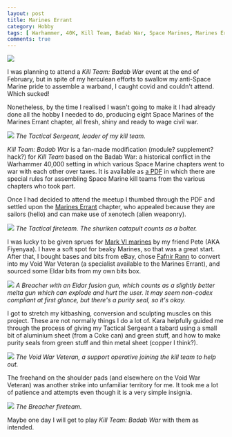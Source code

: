 ```yaml
---
layout: post
title: Marines Errant
category: Hobby
tags: [ Warhammer, 40K, Kill Team, Badab War, Space Marines, Marines Errant ]
comments: true
---
```


![](/images/2024/04/hobby/tactical-marine-with-shuriken-catapult-layout.jpg)

I was planning to attend a *Kill Team: Badab War* event at the end of February, but in spite of my herculean efforts to swallow my anti-Space Marine pride to assemble a warband, I caught covid and couldn't attend. Which sucked! 

Nonetheless, by the time I realised I wasn't going to make it I had already done all the hobby I needed to do, producing eight Space Marines of the Marines Errant chapter, all fresh, shiny and ready to wage civil war.

<!--more-->

![](/images/2024/04/hobby/tactical-sergeant-layout.jpg)
*The Tactical Sergeant, leader of my kill team.*

*Kill Team: Badab War* is a fan-made modification (module? supplement? hack?) for *Kill Team* based on the Badab War: a historical conflict in the Warhammer 40,000 setting in which various Space Marine chapters went to war with each other over taxes. It is available as [a PDF](https://ossifiedsite.files.wordpress.com/2022/08/kill-team-badab-war-v09.pdf) in which there are special rules for assembling Space Marine kill teams from the various chapters who took part. 

Once I had decided to attend the meetup I thumbed through the PDF and settled upon the [Marines Errant](https://wh40k.lexicanum.com/wiki/Marines_Errant) chapter, who appealed because they are sailors (hello) and can make use of xenotech (alien weaponry).

![](/images/2024/04/hobby/tactical-fireteam.jpg)
*The Tactical fireteam. The shuriken catapult counts as a bolter.*

I was lucky to be given sprues for [Mark VI marines](https://www.warhammer.com/en-GB/shop/legiones-astartes-mk6-tactical-squad-2022) by my friend Pete (AKA Fiyenyaa). I have a soft spot for beaky Marines, so that was a great start. After that, I bought bases and bits from eBay, chose [Fafnir Rann](https://www.warhammer.com/en-GB/shop/horus-heresy-imperial-fists-fafnir-rann-2022) to convert into my Void War Veteran (a specialist available to the Marines Errant), and sourced some Eldar bits from my own bits box. 

![](/images/2024/04/hobby/breacher-with-eldar-gun.jpg)
*A Breacher with an Eldar fusion gun, which counts as a slightly better melta gun which can explode and hurt the user. It may seem non-codex compliant at first glance, but there's a purity seal, so it's okay.*

I got to stretch my kitbashing, conversion and sculpting muscles on this project. These are not normally things I do a lot of. Kara helpfully guided me through the process of giving my Tactical Sergeant a tabard using a small bit of aluminium sheet (from a Coke can) and green stuff, and how to make purity seals from green stuff and thin metal sheet (copper I think?).

![](/images/2024/04/hobby/void-war-veteran-layout.jpg)
*The Void War Veteran, a support operative joining the kill team to help out.*

The freehand on the shoulder pads (and elsewhere on the Void War Veteran) was another strike into unfamiliar territory for me. It took me a lot of patience and attempts even though it is a very simple insignia.

![](/images/2024/04/hobby/breacher-fireteam-layout.jpg)
*The Breacher fireteam.*

Maybe one day I will get to play *Kill Team: Badab War* with them as intended.